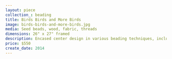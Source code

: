 ```yaml
---
layout: piece
collection_: beading
title: Birds Birds and More Birds
image: birds-birds-and-more-birds.jpg
media: Seed beads, wood, fabric, threads
dimensions: 26" x 27" framed
description: Encased center design in various beading techniques, including peyote stitch, with inlaid cut fabric appliqued, bird strips, plus wooden birds, quilted and smocked fabric in matted glassed maple frame two inches in depth.
price: $550
create_date: 2014
---
```

